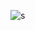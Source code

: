 ![s](https://private-user-images.githubusercontent.com/15328561/241208084-7673170c-f579-4cc1-aedd-bd08e2ddc521.jpg?jwt=eyJhbGciOiJIUzI1NiIsInR5cCI6IkpXVCJ9.eyJrZXkiOiJrZXkxIiwiZXhwIjoxNjg1MTAxMDkwLCJuYmYiOjE2ODUxMDA3OTAsInBhdGgiOiIvMTUzMjg1NjEvMjQxMjA4MDg0LTc2NzMxNzBjLWY1NzktNGNjMS1hZWRkLWJkMDhlMmRkYzUyMS5qcGc_WC1BbXotQWxnb3JpdGhtPUFXUzQtSE1BQy1TSEEyNTYmWC1BbXotQ3JlZGVudGlhbD1BS0lBSVdOSllBWDRDU1ZFSDUzQSUyRjIwMjMwNTI2JTJGdXMtZWFzdC0xJTJGczMlMkZhd3M0X3JlcXVlc3QmWC1BbXotRGF0ZT0yMDIzMDUyNlQxMTMzMTBaJlgtQW16LUV4cGlyZXM9MzAwJlgtQW16LVNpZ25hdHVyZT0zZjk4NjhiYmUxOTM3ZTMzYTZiMzM3OWE1Njc5MmYxNWJjZjVlZDA2MGQ2ZmRhMmZjNWFiODExZWQ0MDZkZjkxJlgtQW16LVNpZ25lZEhlYWRlcnM9aG9zdCJ9.3ql6ExZBBhcWBHQ_av3QdbMBuzgyQA_LKLAQCq_dejc)

